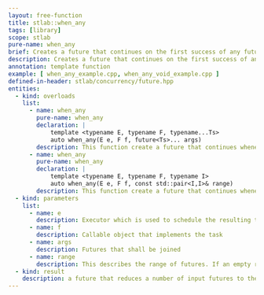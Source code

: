 ```yaml
---
layout: free-function
title: stlab::when_any
tags: [library]
scope: stlab
pure-name: when_any
brief: Creates a future that continues on the first success of any futures passed
description: Creates a future that continues on the first success of any futures passed. The results of all passed futures must be convertible to the first parameter of the continuing function. The function must accept the a second parameter of std::size_t. It will receive the index of the future that succeeded first.
annotation: template function
example: [ when_any_example.cpp, when_any_void_example.cpp ]
defined-in-header: stlab/concurrency/future.hpp
entities:
  - kind: overloads
    list:
      - name: when_any
        pure-name: when_any
        declaration: |
            template <typename E, typename F, typename...Ts>
            auto when_any(E e, F f, future<Ts>... args)
        description: This function create a future that continues whenever the first future of the passed arguments `args` succeeds.
      - name: when_any
        pure-name: when_any
        declaration: |
            template <typename E, typename F, typename I> 
            auto when_any(E e, F f, const std::pair<I,I>& range)
        description: This function create a future that continues whenever the first future within the range succeeds
  - kind: parameters
    list:
      - name: e
        description: Executor which is used to schedule the resulting task
      - name: f
        description: Callable object that implements the task
      - name: args
        description: Futures that shall be joined
      - name: range
        description: This describes the range of futures. If an empty range is provided then a stlab::future_exception with code stlab::future_errc::broken_promise is thrown.
  - kind: result
    description: a future that reduces a number of input futures to the first that succeeds and passes it to the associated function object
---
```

